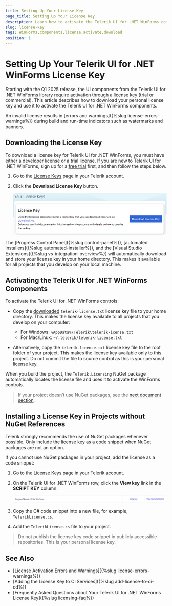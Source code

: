 ```yaml
---
title: Setting Up Your License Key
page_title: Setting Up Your License Key
description: Learn how to activate the Telerik UI for .NET WinForms components by downloading and setting up your Telerik components license key.
slug: license-key
tags: WinForms,components,license,activate,download
position: 1
---
```


# Setting Up Your Telerik UI for .NET WinForms License Key

Starting with the Q1 2025 release, the UI components from the Telerik UI for .NET WinForms library require activation through a license key (trial or commercial). This article describes how to download your personal license key and use it to activate the Telerik UI for .NET WinForms components.

An invalid license results in [errors and warnings]({%slug license-errors-warnings%}) during build and run-time indicators such as watermarks and banners.

## Downloading the License Key

To download a license key for Telerik UI for .NET WinForms, you must have either a developer license or a trial license. If you are new to Telerik UI for .NET WinForms, sign up for a [free trial](https://www.telerik.com/try/ui-for-WinForms) first, and then follow the steps below.

1. Go to the [License Keys](https://www.telerik.com/account/your-licenses/license-keys/new) page in your Telerik account.

1. Click the **Download License Key** button.

    ![Download a Telerik UI for .NET WinForms License Key](./images/download-license-key.png)

The [Progress Control Panel]({%slug control-panel%}), [automated installers]({%slug automated-installer%}), and the [Visual Studio Extensions]({%slug vs-integration-overview%}) will automatically download and store your license key in your home directory. This makes it available for all projects that you develop on your local machine.

## Activating the Telerik UI for .NET WinForms Components

To activate the Telerik UI for .NET WinForms controls:

* Copy the [downloaded](#downloading-the-license-key) `telerik-license.txt` license key file to your home directory. This makes the license key available to all projects that you develop on your computer:

    * For Windows: `%AppData%\Telerik\telerik-icense.txt`
    * For Mac/Linux: `~/.telerik/telerik-license.txt`

* Alternatively, copy the `telerik-license.txt` license key file to the root folder of your project. This makes the license key available only to this project. Do not commit the file to source control as this is your personal license key.

When you build the project, the `Telerik.Licensing` NuGet package automatically locates the license file and uses it to activate the WinForms controls.

> If your project doesn’t use NuGet packages, see the [next document section](#installing-a-license-key-in-projects-without-nuget-references).
## Installing a License Key in Projects without NuGet References

Telerik strongly recommends the use of NuGet packages whenever possible. Only include the license key as a code snippet when NuGet packages are not an option.

If you cannot use NuGet packages in your project, add the license as a code snippet:

1. Go to the [License Keys page](https://www.telerik.com/account/your-licenses/license-keys/new) in your Telerik account.

1. On the Telerik UI for .NET WinForms row, click the **View key** link in the **SCRIPT KEY** column.

    ![Download a Telerik UI for .NET WinForms Script Key](./images/download-script-key.png)

1. Copy the C# code snippet into a new file, for example, `TelerikLicense.cs`.

1. Add the `TelerikLicense.cs` file to your project.

>Do not publish the license key code snippet in publicly accessible repositories. This is your personal license key.

## See Also

* [License Activation Errors and Warnings]({%slug license-errors-warnings%})
* [Adding the License Key to CI Services]({%slug add-license-to-ci-cd%})
* [Frequently Asked Questions about Your Telerik UI for .NET WinForms License Key]({%slug licensing-faq%})